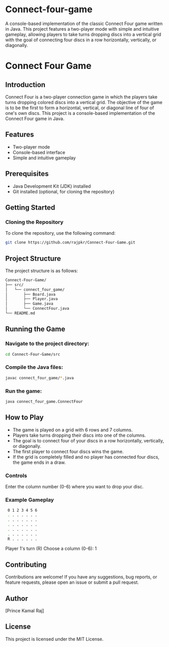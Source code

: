 # Connect-four-game
A console-based implementation of the classic Connect Four game written in Java. This project features a two-player mode with simple and intuitive gameplay, allowing players to take turns dropping discs into a vertical grid with the goal of connecting four discs in a row horizontally, vertically, or diagonally.


# Connect Four Game

## Introduction

Connect Four is a two-player connection game in which the players take turns dropping colored discs into a vertical grid. The objective of the game is to be the first to form a horizontal, vertical, or diagonal line of four of one's own discs. This project is a console-based implementation of the Connect Four game in Java.

## Features

- Two-player mode
- Console-based interface
- Simple and intuitive gameplay

## Prerequisites

- Java Development Kit (JDK) installed
- Git installed (optional, for cloning the repository)

## Getting Started

### Cloning the Repository

To clone the repository, use the following command:
```sh
git clone https://github.com/rajpkr/Connect-Four-Game.git
```

## Project Structure
The project structure is as follows:
```sh
Connect-Four-Game/
├── src/
│   └── connect_four_game/
│       ├── Board.java
│       ├── Player.java
│       ├── Game.java
│       └── ConnectFour.java
└── README.md
```

## Running the Game
### Navigate to the project directory:
```sh
cd Connect-Four-Game/src
```
### Compile the Java files:
```sh
javac connect_four_game/*.java
```
### Run the game:
```sh
java connect_four_game.ConnectFour
```
## How to Play

- The game is played on a grid with 6 rows and 7 columns.
- Players take turns dropping their discs into one of the columns.
- The goal is to connect four of your discs in a row horizontally, vertically, or diagonally.
- The first player to connect four discs wins the game.
- If the grid is completely filled and no player has connected four discs, the game ends in a draw.

### Controls
Enter the column number (0-6) where you want to drop your disc.

### Example Gameplay
```sh
 0 1 2 3 4 5 6
 . . . . . . .
 . . . . . . .
 . . . . . . .
 . . . . . . .
 . . . . . . .
 R . . . . . .
```

Player 1's turn (R)
Choose a column (0-6): 1

## Contributing
Contributions are welcome! If you have any suggestions, bug reports, or feature requests, please open an issue or submit a pull request.

## Author
[Prince Kamal Raj]

## License
This project is licensed under the MIT License.
